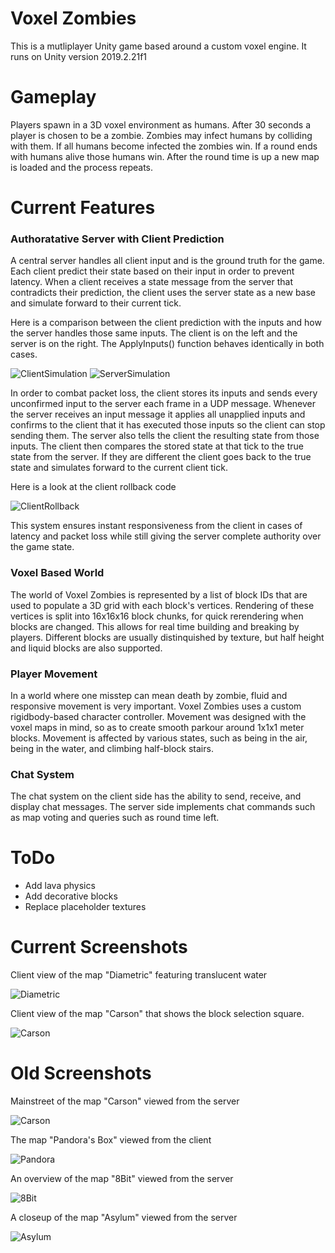 # Voxel Zombies

This is a mutliplayer Unity game based around a custom voxel engine. It runs on Unity version 2019.2.21f1

# Gameplay

Players spawn in a 3D voxel environment as humans. After 30 seconds a player is chosen to be a zombie. Zombies may infect humans by colliding with them. If all humans become infected the zombies win. If a round ends with humans alive those humans win. After the round time is up a new map is loaded and the process repeats.

# Current Features

### Authoratative Server with Client Prediction

A central server handles all client input and is the ground truth for the game. Each client predict their state based on their input in order to prevent latency. When a client receives a state message from the server that contradicts their prediction, the client uses the server state as a new base and simulate forward to their current tick. 

Here is a comparison between the client prediction with the inputs and how the server handles those same inputs. The client is on the left and the server is on the right. The ApplyInputs() function behaves identically in both cases.

![ClientSimulation](/Screenshots/ClientSimulation.png) ![ServerSimulation](/Screenshots/ServerSimulation.png) 

In order to combat packet loss, the client stores its inputs and sends every unconfirmed input to the server each frame in a UDP message. Whenever the server receives an input message it applies all unapplied inputs and confirms to the client that it has executed those inputs so the client can stop sending them. The server also tells the client the resulting state from those inputs. The client then compares the stored state at that tick to the true state from the server. If they are different the client goes back to the true state and simulates forward to the current client tick. 

Here is a look at the client rollback code

![ClientRollback](/Screenshots/ClientRollback.png)

This system ensures instant responsiveness from the client in cases of latency and packet loss while still giving the server complete authority over the game state. 

### Voxel Based World

The world of Voxel Zombies is represented by a list of block IDs that are used to populate a 3D grid with each block's vertices. Rendering of these vertices is split into 16x16x16 block chunks,  for quick rerendering when blocks are changed. This allows for real time building and breaking by players. Different blocks are usually distinquished by texture, but half height and liquid blocks are also supported. 

### Player Movement

In a world where one misstep can mean death by zombie, fluid and responsive movement is very important. Voxel Zombies uses a custom rigidbody-based character controller. Movement was designed with the voxel maps in mind, so as to create smooth parkour around 1x1x1 meter blocks. Movement is affected by various states, such as being in the air, being in the water, and climbing half-block stairs.

### Chat System

The chat system on the client side has the ability to send, receive, and display chat messages. The server side implements chat commands such as map voting and queries such as round time left. 


# ToDo
* Add lava physics
* Add decorative blocks
* Replace placeholder textures

# Current Screenshots

Client view of the map "Diametric" featuring translucent water

![Diametric](/Screenshots/DiametricClient.png)

Client view of the map "Carson" that shows the block selection square. 

![Carson](/Screenshots/CarsonClient.png)

# Old Screenshots

Mainstreet of the map "Carson" viewed from the server

![Carson](/Screenshots/CarsonServer.png)


The map "Pandora's Box" viewed from the client

![Pandora](/Screenshots/PandoraClient.png)

An overview of the map "8Bit" viewed from the server

![8Bit](/Screenshots/8BitServer.png)

A closeup of the map "Asylum" viewed from the server

![Asylum](/Screenshots/AsylumServer.png)


